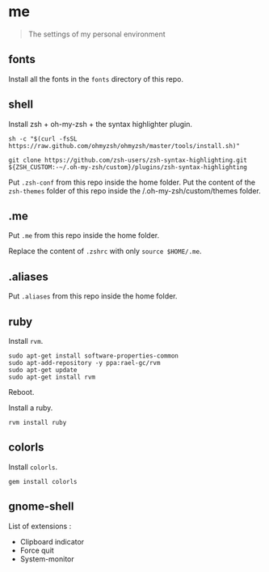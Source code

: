 # me
> The settings of my personal environment

## fonts

Install all the fonts in the `fonts` directory of this repo.

## shell

Install zsh + oh-my-zsh + the syntax highlighter plugin.

```
sh -c "$(curl -fsSL https://raw.github.com/ohmyzsh/ohmyzsh/master/tools/install.sh)"
```

```
git clone https://github.com/zsh-users/zsh-syntax-highlighting.git ${ZSH_CUSTOM:-~/.oh-my-zsh/custom}/plugins/zsh-syntax-highlighting
```

Put `.zsh-conf` from this repo inside the home folder.
Put the content of the `zsh-themes` folder of this repo inside the <HOME>/.oh-my-zsh/custom/themes folder.

## .me

Put `.me` from this repo inside the home folder.

Replace the content of `.zshrc` with only `source $HOME/.me`.

## .aliases

Put `.aliases` from this repo inside the home folder.

## ruby

Install `rvm`.

```
sudo apt-get install software-properties-common
sudo apt-add-repository -y ppa:rael-gc/rvm
sudo apt-get update
sudo apt-get install rvm
```

Reboot.

Install a ruby.

```
rvm install ruby
```

## colorls

Install `colorls`.

```
gem install colorls
```

## gnome-shell

List of extensions :
* Clipboard indicator
* Force quit
* System-monitor
